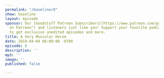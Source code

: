 ```yaml
---
permalink: "/baseline/8"
show: baseline
layout: episode
sponsor: Our [Goodstuff Patreon Subscribers](https://www.patreon.com/goodstuff "Goodstuff
  on Patreon") and listeners just like you! Support your favorite podcasts directly
  to get exclusive unedited episodes and more.
title: A Very Muscular Horse
date: 2019-04-04 06:00:00 -0700
episode: 8
description: ''
mp3: ''
image: ''
published: false

---
```

